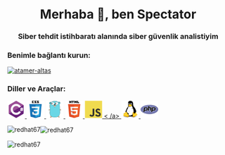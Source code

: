 <h1 align="center">Merhaba 👋, ben Spectator</h1>
<h3 align="center">Siber tehdit istihbaratı alanında siber güvenlik analistiyim</h3>

<h3 align="left ">Benimle bağlantı kurun:</h3>
<p align="left">
<a href="https://linkedin.com/in/atamer-altas" target="blank"><img align=center" src = "https://raw.githubusercontent.com/rahuldkjain/github-profile-readme-generator/master/src/images/icons/Social/linked-in-alt.svg" alt = "atamer-altas" yükseklik= "30" width="40" /></a>
</p>

<h3 align="left">Diller ve Araçlar:</h3>
<p align="left"> <a href="https://www.w3schools.com/cs/" target = "_blank" rel = "noreferrer"> <img src = "https://raw.githubusercontent.com/devicons/devicon/master/icons/csharp/csharp-original.svg" alt = "csharp" width = "40" height = "40"/> </a> <a href = "https://www.w3schools.com/css/" target = "_blank" rel = "noreferrer" "> <img src = "https://raw.githubusercontent.com/devicons/devicon/master/icons/css3/css3-original-wordmark.svg" alt = "css3" width = "40" yükseklik = "40" /> </a> <a href = "https://golang.org" target = "_blank" rel = "noreferrer"> <img src = "https://raw.githubusercontent.com/devicons/devicon/master/icons/go/go-original.svg" alt = "go" width = "40" height = "40"/> </a> <a href = "https://www.w3.org/html/" target = "_blank" rel = "noreferrer"> <img src = "https://raw.githubusercontent.com/devicons/devicon/master/icons/html5/html5-original-wordmark.svg" alt = "html5" genişlik ="40" height = "40"/> </a> <a href = "https://developer.mozilla.org/en-US/docs/Web/JavaScript" target = "_blank" rel = "noreferrer" > <img src = "https://raw.githubusercontent.com/devicons/devicon/master/icons/javascript/javascript-original.svg" alt = "javascript" width = "40" height = "40"/> < /a> <a href = "https://www.linux.org/" target = "_blank" rel = "noreferrer"> <img src = "https://raw.githubusercontent.com/devicons/devicon/master/icons/linux/linux-original.svg" alt = "linux" width = "40" height = "40"/> </a> <a href = "https://www.php.net" target = "_blank" rel = "noreferrer"> <img src = "https://raw.githubusercontent.com/devicons/devicon/master/icons/php/php-original.svg" alt = "php" genişlik ="40" height = "40"/> </a> </p>

<p><img align = "left" src = "https://github-readme-stats.vercel.app/api/top-langs?username=redhat67&show_icons=true&locale=en&layout=compact" alt = "redhat67" /></p>

<p> <img align = "center" src = "https://github-readme-stats.vercel.app/api?username=redhat67&show_icons=true&locale=en" alt = "redhat67" /></p>

<p><img align = "center" src = "https://github-readme-streak-stats.herokuapp.com/?user=redhat67&" alt="redhat67" /></p>
